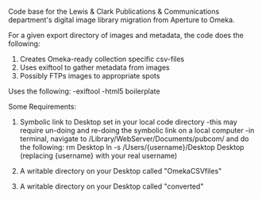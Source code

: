 Code base for the Lewis & Clark Publications & Communications department's digital image library migration from Aperture to Omeka.

For a given export directory of images and metadata, the code does the following:

1) Creates Omeka-ready collection specific csv-files
2) Uses exiftool to gather metadata from images
3) Possibly FTPs images to appropriate spots


Uses the following:
-exiftool
-html5 boilerplate


Some Requirements:
1) Symbolic link to Desktop set in your local code directory
-this may require un-doing and re-doing the symbolic link on a local computer
-in terminal, navigate to /Library/WebServer/Documents/pubcom/ and do the following:
rm Desktop
ln -s /Users/{username}/Desktop Desktop
(replacing {username} with your real username)

2) A writable directory on your Desktop called "OmekaCSVfiles"

3) A writable directory on your Desktop called "converted"
